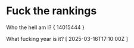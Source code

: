 # Fuck the rankings

Who the hell am I?
{ 14015444 }

What fucking year is it?
[ 2025-03-16T17:10:00Z ]
